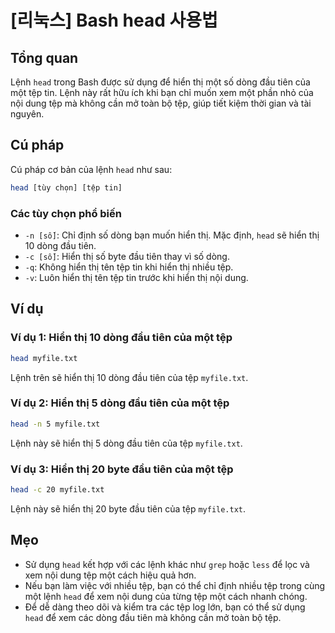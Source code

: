 # [리눅스] Bash head 사용법

## Tổng quan
Lệnh `head` trong Bash được sử dụng để hiển thị một số dòng đầu tiên của một tệp tin. Lệnh này rất hữu ích khi bạn chỉ muốn xem một phần nhỏ của nội dung tệp mà không cần mở toàn bộ tệp, giúp tiết kiệm thời gian và tài nguyên.

## Cú pháp
Cú pháp cơ bản của lệnh `head` như sau:

```bash
head [tùy chọn] [tệp tin]
```

### Các tùy chọn phổ biến
- `-n [số]`: Chỉ định số dòng bạn muốn hiển thị. Mặc định, `head` sẽ hiển thị 10 dòng đầu tiên.
- `-c [số]`: Hiển thị số byte đầu tiên thay vì số dòng.
- `-q`: Không hiển thị tên tệp tin khi hiển thị nhiều tệp.
- `-v`: Luôn hiển thị tên tệp tin trước khi hiển thị nội dung.

## Ví dụ
### Ví dụ 1: Hiển thị 10 dòng đầu tiên của một tệp
```bash
head myfile.txt
```
Lệnh trên sẽ hiển thị 10 dòng đầu tiên của tệp `myfile.txt`.

### Ví dụ 2: Hiển thị 5 dòng đầu tiên của một tệp
```bash
head -n 5 myfile.txt
```
Lệnh này sẽ hiển thị 5 dòng đầu tiên của tệp `myfile.txt`.

### Ví dụ 3: Hiển thị 20 byte đầu tiên của một tệp
```bash
head -c 20 myfile.txt
```
Lệnh này sẽ hiển thị 20 byte đầu tiên của tệp `myfile.txt`.

## Mẹo
- Sử dụng `head` kết hợp với các lệnh khác như `grep` hoặc `less` để lọc và xem nội dung tệp một cách hiệu quả hơn.
- Nếu bạn làm việc với nhiều tệp, bạn có thể chỉ định nhiều tệp trong cùng một lệnh `head` để xem nội dung của từng tệp một cách nhanh chóng.
- Để dễ dàng theo dõi và kiểm tra các tệp log lớn, bạn có thể sử dụng `head` để xem các dòng đầu tiên mà không cần mở toàn bộ tệp.